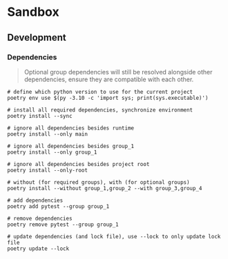 # Sandbox

## Development

### Dependencies

> Optional group dependencies will still be resolved alongside other dependencies, ensure they are compatible with each other.

```shell
# define which python version to use for the current project
poetry env use $(py -3.10 -c 'import sys; print(sys.executable)')

# install all required dependencies, synchronize environment
poetry install --sync

# ignore all dependencies besides runtime
poetry install --only main

# ignore all dependencies besides group_1
poetry install --only group_1

# ignore all dependencies besides project root
poetry install --only-root

# without (for required groups), with (for optional groups)
poetry install --without group_1,group_2 --with group_3,group_4

# add dependencies
poetry add pytest --group group_1

# remove dependencies
poetry remove pytest --group group_1

# update dependencies (and lock file), use --lock to only update lock file
poetry update --lock
```
